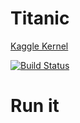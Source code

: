 # Titanic 

[Kaggle Kernel](https://www.kaggle.com/heyley/titanic-baseline-from-l)

[![Build Status](http://circleci-badges-max.herokuapp.com/img/HeyLey/titanic?token=:circle-ci-token)](https://circleci.com/gh/HeyLey/titanic)

# Run it
